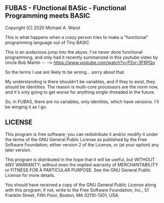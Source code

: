 ## FUBAS - FUnctional BASic - Functional Programming meets BASIC

Copyright (C) 2020 Michael A. Warot

This is what happens when a crazy person tries to make a "functional" programming language out of Tiny BASIC

This is an audacious jump into the abyss.  I've never done functional
programming, and only had it recently summarized in this youtube video by
Uncle Bob Martin --  --> https://www.youtube.com/watch?v=P2yr-3F6PQo

So the terms I use are likely to be wrong... sorry about that.

My understanding is there shouldn't be variables, and if they
to exist, they should be identities. The reason is multi-core
processors are the norm now, and it's only going to get worse
for anything single-threaded in the future.

So, in FUBAS, there are no variables, only identites, 
which have versions. I'll be winging it as I go.

## LICENSE
This program is free software; you can redistribute it and/or
modify it under the terms of the GNU General Public License
as published by the Free Software Foundation; either version 2
of the License, or (at your option) any later version.

This program is distributed in the hope that it will be useful,
but WITHOUT ANY WARRANTY; without even the implied warranty of
MERCHANTABILITY or FITNESS FOR A PARTICULAR PURPOSE.  See the
GNU General Public License for more details.

You should have received a copy of the GNU General Public License
along with this program; if not, write to the Free Software
Foundation, Inc., 51 Franklin Street, Fifth Floor, Boston, MA  02110-1301, USA.
